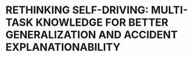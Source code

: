 # RETHINKING SELF-DRIVING:   MULTI-TASK KNOWLEDGE  FOR BETTER GENERALIZATION  AND ACCIDENT EXPLANATIONABILITY